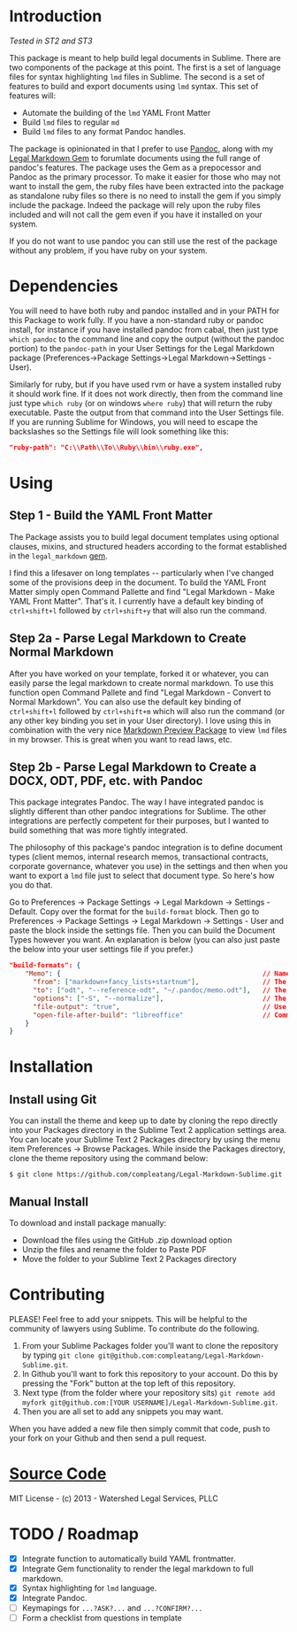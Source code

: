 # Introduction

*Tested in ST2 and ST3*

This package is meant to help build legal documents in Sublime. There are two components of the package at this point. The first is a set of language files for syntax highlighting `lmd` files in Sublime. The second is a set of features to build and export documents using `lmd` syntax. This set of features will:

* Automate the building of the `lmd` YAML Front Matter
* Build `lmd` files to regular `md`
* Build `lmd` files to any format Pandoc handles.

The package is opinionated in that I prefer to use [Pandoc](http://johnmacfarlane.net/pandoc/), along with my [Legal Markdown Gem](https://github.com/compleatang/legal-markdown) to forumlate documents using the full range of pandoc's features. The package uses the Gem as a prepocessor and Pandoc as the primary processor. To make it easier for those who may not want to install the gem, the ruby files have been extracted into the package as standalone ruby files so there is no need to install the gem if you simply include the package. Indeed the package will rely upon the ruby files included and will not call the gem even if you have it installed on your system.

If you do not want to use pandoc you can still use the rest of the package without any problem, if you have ruby on your system.

# Dependencies

You will need to have both ruby and pandoc installed and in your PATH for this Package to work fully. If you have a non-standard ruby or pandoc install, for instance if you have installed pandoc from cabal, then just type `which pandoc` to the command line and copy the output (without the pandoc portion) to the `pandoc-path` in your User Settings for the Legal Markdown package (Preferences->Package Settings->Legal Markdown->Settings - User).

Similarly for ruby, but if you have used rvm or have a system installed ruby it should work fine. If it does not work directly, then from the command line just type `which ruby` (or on windows `where ruby`) that will return the ruby executable. Paste the output from that command into the User Settings file. If you are running Sublime for Windows, you will need to escape the backslashes so the Settings file will look something like this:

```json
"ruby-path": "C:\\Path\\To\\Ruby\\bin\\ruby.exe",
```

# Using

## Step 1 - Build the YAML Front Matter

The Package assists you to build legal document templates using optional clauses, mixins, and structured headers according to the format established in the `legal_markdown` [gem](https://github.com/compleatang/legal-markdown).

I find this a lifesaver on long templates -- particularly when I've changed some of the provisions deep in the document. To build the YAML Front Matter simply open Command Pallette and find "Legal Markdown - Make YAML Front Matter". That's it. I currently have a default key binding of `ctrl+shift+l` followed by `ctrl+shift+y` that will also run the command.

## Step 2a - Parse Legal Markdown to Create Normal Markdown

After you have worked on your template, forked it or whatever, you can easily parse the legal markdown to create normal markdown. To use this function open Command Pallete and find "Legal Markdown - Convert to Normal Markdown". You can also use the default key binding of `ctrl+shift+l` followed by `ctrl+shift+m` which will also run the command (or any other key binding you set in your User directory). I love using this in combination with the very nice [Markdown Preview Package](https://github.com/revolunet/sublimetext-markdown-preview) to view `lmd` files in my browser. This is great when you want to read laws, etc.

## Step 2b - Parse Legal Markdown to Create a DOCX, ODT, PDF, etc. with Pandoc

This package integrates Pandoc. The way I have integrated pandoc is slightly different than other pandoc integrations for Sublime. The other integrations are perfectly competent for their purposes, but I wanted to build something that was more tightly integrated.

The philosophy of this package's pandoc integration is to define document types (client memos, internal research memos, transactional contracts, corporate governance, whatever you use) in the settings and then when you want to export a `lmd` file just to select that document type. So here's how you do that.

Go to Preferences -> Package Settings -> Legal Markdown -> Settings - Default. Copy over the format for the `build-format` block. Then go to Preferences -> Package Settings -> Legal Markdown -> Settings - User and paste the block inside the settings file. Then you can build the Document Types however you want. An explanation is below (you can also just paste the below into your user settings file if you prefer.)

```json
"build-formats": {
    "Memo": {                                                   // Name of the Document Type
      "from": ["markdown+fancy_lists+startnum"],                // The pandoc reader options ... note this is pandoc 1.10+ format so be careful using +/-
      "to": ["odt", "--reference-odt", "~/.pandoc/memo.odt"],   // The pandoc writer options
      "options": ["-S", "--normalize"],                         // The pandoc general options
      "file-output": "true",                                    // Use if you want to output to a file, or use the pandoc -o flag
      "open-file-after-build": "libreoffice"                    // Command to open the document with. Delete field if you don't want to automatically open the file.
    }
}
```

# Installation

<!-- ## Install using Sublime Package Control

If you are using Will Bond's excellent Sublime Package Control, you can easily install Paste PDF via the Package Control: Install Package menu item. The Paste PDF package is listed there. See "Package Control" http://wbond.net/sublime_packages/package_control -->

## Install using Git

You can install the theme and keep up to date by cloning the repo directly into your Packages directory in the Sublime Text 2 application settings area. You can locate your Sublime Text 2 Packages directory by using the menu item Preferences -> Browse Packages. While inside the Packages directory, clone the theme repository using the command below:

```
$ git clone https://github.com/compleatang/Legal-Markdown-Sublime.git
```

## Manual Install

To download and install package manually:

* Download the files using the GitHub .zip download option
* Unzip the files and rename the folder to Paste PDF
* Move the folder to your Sublime Text 2 Packages directory

# Contributing

PLEASE! Feel free to add your snippets. This will be helpful to the community of lawyers using Sublime. To contribute do the following.

1. From your Sublime Packages folder you'll want to clone the repository by typing `git clone git@github.com:compleatang/Legal-Markdown-Sublime.git`.
2. In Github you'll want to fork this repository to your account. Do this by pressing the "Fork" button at the top left of this repository.
3. Next type (from the folder where your repository sits) `git remote add myfork git@github.com:[YOUR USERNAME]/Legal-Markdown-Sublime.git`.
4. Then you are all set to add any snippets you may want.

When you have added a new file then simply commit that code, push to your fork on your Github and then send a pull request.

# [Source Code](https://github.com/compleatang/Legal-Markdown-Sublime)

MIT License - (c) 2013 - Watershed Legal Services, PLLC

# TODO / Roadmap

- [X] Integrate function to automatically build YAML frontmatter.
- [X] Integrate Gem functionality to render the legal markdown to full markdown.
- [X] Syntax highlighting for `lmd` language.
- [X] Integrate Pandoc.
- [ ] Keymapings for `...?ASK?...` and `...?CONFIRM?...`
- [ ] Form a checklist from questions in template
